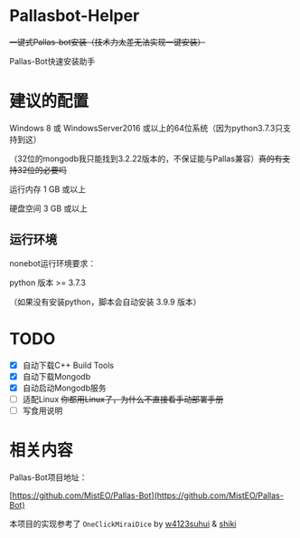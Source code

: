 # Pallasbot-Helper
~~一键式Pallas-bot安装（技术力太差无法实现一键安装）~~

Pallas-Bot快速安装助手

# 建议的配置
Windows 8 或 WindowsServer2016 或以上的64位系统（因为python3.7.3只支持到这）

（32位的mongodb我只能找到3.2.22版本的，不保证能与Pallas兼容）~~真的有支持32位的必要吗~~

运行内存 1 GB 或以上

硬盘空间 3 GB 或以上

## 运行环境
nonebot运行环境要求：

python 版本 >= 3.7.3

（如果没有安装python，脚本会自动安装 3.9.9 版本）

# TODO
- [x] 自动下载C++ Build Tools
- [x] 自动下载Mongodb
- [x] 自动启动Mongodb服务
- [ ] 适配Linux ~~你都用Linux了，为什么不直接看手动部署手册~~ 
- [ ] 写食用说明

# 相关内容
Pallas-Bot项目地址：

[https://github.com/MistEO/Pallas-Bot](https://github.com/MistEO/Pallas-Bot)

本项目的实现参考了 `OneClickMiraiDice` by [w4123suhui](https://github.com/w4123) & [shiki](https://github.com/mystringEmpty)